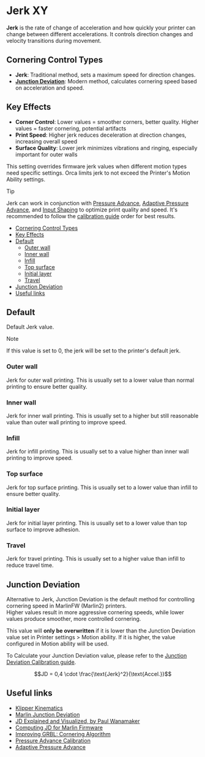 # Jerk XY

**Jerk** is the rate of change of acceleration and how quickly your printer can change between different accelerations. It controls direction changes and velocity transitions during movement.

## Cornering Control Types

- **Jerk**: Traditional method, sets a maximum speed for direction changes.
- **[Junction Deviation](#junction-deviation)**: Modern method, calculates cornering speed based on acceleration and speed.

## Key Effects

- **Corner Control**: Lower values = smoother corners, better quality. Higher values = faster cornering, potential artifacts
- **Print Speed**: Higher jerk reduces deceleration at direction changes, increasing overall speed
- **Surface Quality**: Lower jerk minimizes vibrations and ringing, especially important for outer walls

This setting overrides firmware jerk values when different motion types need specific settings. Orca limits jerk to not exceed the Printer's Motion Ability settings.

> [!TIP]
> Jerk can work in conjunction with [Pressure Advance](pressure-advance-calib), [Adaptive Pressure Advance](adaptive-pressure-advance-calib), and [Input Shaping](input-shaping-calib) to optimize print quality and speed.
> It's recommended to follow the [calibration guide](calibration) order for best results.

- [Cornering Control Types](#cornering-control-types)
- [Key Effects](#key-effects)
- [Default](#default)
  - [Outer wall](#outer-wall)
  - [Inner wall](#inner-wall)
  - [Infill](#infill)
  - [Top surface](#top-surface)
  - [Initial layer](#initial-layer)
  - [Travel](#travel)
- [Junction Deviation](#junction-deviation)
- [Useful links](#useful-links)

## Default

Default Jerk value.

> [!NOTE]
> If this value is set to 0, the jerk will be set to the printer's default jerk.

### Outer wall

Jerk for outer wall printing. This is usually set to a lower value than normal printing to ensure better quality.

### Inner wall

Jerk for inner wall printing. This is usually set to a higher but still reasonable value than outer wall printing to improve speed.

### Infill

Jerk for infill printing. This is usually set to a value higher than inner wall printing to improve speed.

### Top surface

Jerk for top surface printing. This is usually set to a lower value than infill to ensure better quality.

### Initial layer

Jerk for initial layer printing. This is usually set to a lower value than top surface to improve adhesion.

### Travel

Jerk for travel printing. This is usually set to a higher value than infill to reduce travel time.

## Junction Deviation

Alternative to Jerk, Junction Deviation is the default method for controlling cornering speed in MarlinFW (Marlin2) printers.  
Higher values result in more aggressive cornering speeds, while lower values produce smoother, more controlled cornering.

This value will **only be overwritten** if it is lower than the Junction Deviation value set in Printer settings > Motion ability. If it is higher, the value configured in Motion ability will be used.

To Calculate your Junction Deviation value, please refer to the [Junction Deviation Calibration guide](cornering-calib#junction-deviation).

```math
JD = 0,4 \cdot \frac{\text{Jerk}^2}{\text{Accel.}}
```

## Useful links

- [Klipper Kinematics](https://www.klipper3d.org/Kinematics.html?h=accelerat#acceleration)
- [Marlin Junction Deviation](https://marlinfw.org/docs/configuration/configuration.html#junction-deviation-)
- [JD Explained and Visualized, by Paul Wanamaker](https://reprap.org/forum/read.php?1,739819)
- [Computing JD for Marlin Firmware](https://blog.kyneticcnc.com/2018/10/computing-junction-deviation-for-marlin.html)
- [Improving GRBL: Cornering Algorithm](https://onehossshay.wordpress.com/2011/09/24/improving_grbl_cornering_algorithm/)
- [Pressure Advance Calibration](../../calibration/pressure-advance-calib.md)
- [Adaptive Pressure Advance](../../calibration/adaptive-pressure-advance-calib.md)
